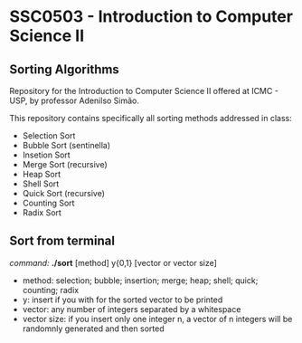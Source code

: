 # SSC0503 - Introduction to Computer Science II
## Sorting Algorithms

Repository for the Introduction to Computer Science II offered at ICMC - USP, by professor Adenilso Simão.

This repository contains specifically all sorting methods addressed in class:
- Selection Sort
- Bubble Sort (sentinella)
- Insetion Sort
- Merge Sort (recursive)
- Heap Sort
- Shell Sort
- Quick Sort (recursive)
- Counting Sort
- Radix Sort

## Sort from terminal
*command:* **./sort** \[method\] y{0,1} \[vector or vector size\]
- method: selection; bubble; insertion; merge; heap; shell; quick; counting; radix
- y: insert if you with for the sorted vector to be printed
- vector: any number of integers separated by a whitespace
- vector size: if you insert only one integer n, a vector of n integers will be randomnly generated and then sorted
